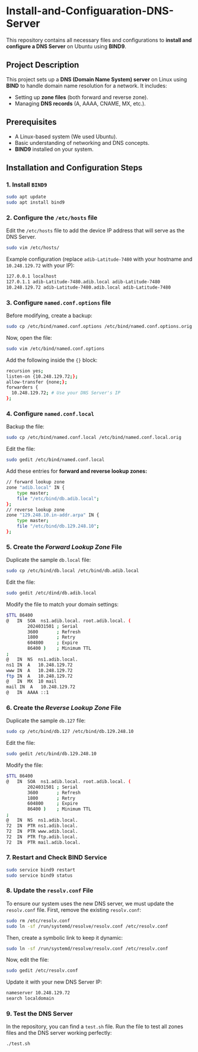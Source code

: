 # Install-and-Configuaration-DNS-Server
This repository contains all necessary files and configurations to **install and configure a DNS Server** on Ubuntu using **BIND9**.

## Project Description
This project sets up a **DNS (Domain Name System) server** on Linux using **BIND** to handle domain name resolution for a network. It includes:
- Setting up **zone files** (both forward and reverse zone).
- Managing **DNS records** (A, AAAA, CNAME, MX, etc.).

## Prerequisites
- A Linux-based system (We used Ubuntu).
- Basic understanding of networking and DNS concepts.
- **BIND9** installed on your system.

## Installation and Configuration Steps

### 1. Install `BIND9`
```bash
sudo apt update
sudo apt install bind9
```
### 2. Configure the `/etc/hosts` file
Edit the `/etc/hosts` file to add the device IP address that will serve as the DNS Server.
```bash
sudo vim /etc/hosts/
```
Example configuration (replace `adib-Latitude-7480` with your hostname and `10.248.129.72` with your IP):
```bash
127.0.0.1 localhost
127.0.1.1 adib-Latitude-7480.adib.local adib-Latitude-7480 
10.248.129.72 adib-Latitude-7480.adib.local adib-Latitude-7480
```
### 3. Configure `named.conf.options` file
Before modifying, create a backup:
```bash
sudo cp /etc/bind/named.conf.options /etc/bind/named.conf.options.orig
```
Now, open the file:
```bash
sudo vim /etc/bind/named.conf.options
```
Add the following inside the `{}` block:
```bash
recursion yes;
listen-on {10.248.129.72;};
allow-transfer {none;};
forwarders {
  10.248.129.72; # Use your DNS Server's IP
};
```
### 4. Configure `named.conf.local`
Backup the file:
```bash
sudo cp /etc/bind/named.conf.local /etc/bind/named.conf.local.orig
```
Edit the file:
```bash
sudo gedit /etc/bind/named.conf.local
```
Add these entries for **forward and reverse lookup zones:**
```bash
// forward lookup zone
zone "adib.local" IN {
	type master;
	file "/etc/bind/db.adib.local";
};
// reverse lookup zone
zone "129.248.10.in-addr.arpa" IN {
	type master;
	file "/etc/bind/db.129.248.10";
};
```
### 5. Create the *Forward Lookup Zone* File
Duplicate the sample `db.local` file:
```bash
sudo cp /etc/bind/db.local /etc/bind/db.adib.local
```
Edit the file:
```bash
sudo gedit /etc/dind/db.adib.local
```
Modify the file to match your domain settings:
```bash
$TTL 86400
@   IN  SOA  ns1.adib.local. root.adib.local. (
        2024031501 ; Serial
        3600       ; Refresh
        1800       ; Retry
        604800     ; Expire
        86400 )    ; Minimum TTL
;
@   IN  NS  ns1.adib.local.
ns1 IN  A   10.248.129.72
www IN  A   10.248.129.72
ftp IN  A   10.248.129.72
@   IN  MX  10 mail
mail IN  A   10.248.129.72
@   IN  AAAA ::1
```
### 6. Create the *Reverse Lookup Zone* File
Duplicate the sample `db.127` file:
```bash
sudo cp /etc/bind/db.127 /etc/bind/db.129.248.10
```
Edit the file:
```bash
sudo gedit /etc/bind/db.129.248.10
```
Modify the file:
```bash
$TTL 86400
@   IN  SOA  ns1.adib.local. root.adib.local. (
        2024031501 ; Serial
        3600       ; Refresh
        1800       ; Retry
        604800     ; Expire
        86400 )    ; Minimum TTL
;
@   IN  NS  ns1.adib.local.
72  IN  PTR ns1.adib.local.
72  IN  PTR www.adib.local.
72  IN  PTR ftp.adib.local.
72  IN  PTR mail.adib.local.
```
### 7. Restart and Check BIND Service
```bash
sudo service bind9 restart
sudo service bind9 status
```
### 8. Update the `resolv.conf` File
To ensure our system uses the new DNS server, we must update the `resolv.conf` file.
First, remove the existing `resolv.conf`:
```bash
sudo rm /etc/resolv.conf
sudo ln -sf /run/systemd/resolve/resolv.conf /etc/resolv.conf
```
Then, create a symbolic link to keep it dynamic:
```bash
sudo ln -sf /run/systemd/resolve/resolv.conf /etc/resolv.conf
```
Now, edit the file:
```bash
sudo gedit /etc/resolv.conf
```
Update it with your new DNS Server IP:
```bash
nameserver 10.248.129.72
search localdomain
```

### 9. Test the DNS Server

In the repository, you can find a `test.sh` file. Run the file to test all zones files and the DNS server working perfectly:
```bash
./test.sh
```













